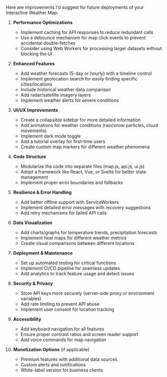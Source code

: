 
Here are improvements I'd suggest for future deployments of your Interactive Weather Map:

1. **Performance Optimizations**
   - Implement caching for API responses to reduce redundant calls
   - Use a debounce mechanism for map click events to prevent accidental double-fetches
   - Consider using Web Workers for processing larger datasets without blocking the UI

2. **Enhanced Features**
   - Add weather forecasts (5-day or hourly) with a timeline control
   - Implement geolocation search for easily finding specific cities/locations
   - Include historical weather data comparison
   - Add radar/satellite imagery layers
   - Implement weather alerts for severe conditions

3. **UI/UX Improvements**
   - Create a collapsible sidebar for more detailed information
   - Add animations for weather conditions (rain/snow particles, cloud movements)
   - Implement dark mode toggle
   - Add a tutorial overlay for first-time users
   - Create custom map markers for different weather phenomena

4. **Code Structure**
   - Modularize the code into separate files (map.js, api.js, ui.js)
   - Adopt a framework like React, Vue, or Svelte for better state management
   - Implement proper error boundaries and fallbacks

5. **Resilience & Error Handling**
   - Add better offline support with ServiceWorkers
   - Implement detailed error messages with recovery suggestions
   - Add retry mechanisms for failed API calls

6. **Data Visualization**
   - Add charts/graphs for temperature trends, precipitation forecasts
   - Implement heat maps for different weather metrics
   - Create visual comparisons between different locations

7. **Deployment & Maintenance**
   - Set up automated testing for critical functions
   - Implement CI/CD pipeline for seamless updates
   - Add analytics to track feature usage and detect issues

8. **Security & Privacy**
   - Store API keys more securely (server-side proxy or environment variables)
   - Add rate limiting to prevent API abuse
   - Implement user consent for location tracking

9. **Accessibility**
   - Add keyboard navigation for all features
   - Ensure proper contrast ratios and screen reader support
   - Add voice commands for map navigation

10. **Monetization Options** (if applicable)
    - Premium features with additional data sources
    - Custom alerts and notifications
    - White-label version for business clients
